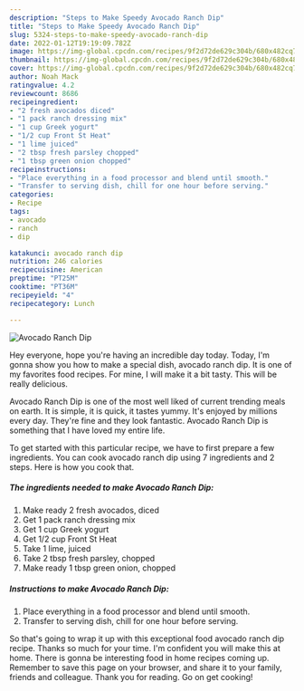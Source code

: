 ```yaml
---
description: "Steps to Make Speedy Avocado Ranch Dip"
title: "Steps to Make Speedy Avocado Ranch Dip"
slug: 5324-steps-to-make-speedy-avocado-ranch-dip
date: 2022-01-12T19:19:09.782Z
image: https://img-global.cpcdn.com/recipes/9f2d72de629c304b/680x482cq70/avocado-ranch-dip-recipe-main-photo.jpg
thumbnail: https://img-global.cpcdn.com/recipes/9f2d72de629c304b/680x482cq70/avocado-ranch-dip-recipe-main-photo.jpg
cover: https://img-global.cpcdn.com/recipes/9f2d72de629c304b/680x482cq70/avocado-ranch-dip-recipe-main-photo.jpg
author: Noah Mack
ratingvalue: 4.2
reviewcount: 8686
recipeingredient:
- "2 fresh avocados diced"
- "1 pack ranch dressing mix"
- "1 cup Greek yogurt"
- "1/2 cup Front St Heat"
- "1 lime juiced"
- "2 tbsp fresh parsley chopped"
- "1 tbsp green onion chopped"
recipeinstructions:
- "Place everything in a food processor and blend until smooth."
- "Transfer to serving dish, chill for one hour before serving."
categories:
- Recipe
tags:
- avocado
- ranch
- dip

katakunci: avocado ranch dip 
nutrition: 246 calories
recipecuisine: American
preptime: "PT25M"
cooktime: "PT36M"
recipeyield: "4"
recipecategory: Lunch

---
```



![Avocado Ranch Dip](https://img-global.cpcdn.com/recipes/9f2d72de629c304b/680x482cq70/avocado-ranch-dip-recipe-main-photo.jpg)

Hey everyone, hope you're having an incredible day today. Today, I'm gonna show you how to make a special dish, avocado ranch dip. It is one of my favorites food recipes. For mine, I will make it a bit tasty. This will be really delicious.



Avocado Ranch Dip is one of the most well liked of current trending meals on earth. It is simple, it is quick, it tastes yummy. It's enjoyed by millions every day. They're fine and they look fantastic. Avocado Ranch Dip is something that I have loved my entire life.


To get started with this particular recipe, we have to first prepare a few ingredients. You can cook avocado ranch dip using 7 ingredients and 2 steps. Here is how you cook that.

<!--inarticleads1-->

##### The ingredients needed to make Avocado Ranch Dip:

1. Make ready 2 fresh avocados, diced
1. Get 1 pack ranch dressing mix
1. Get 1 cup Greek yogurt
1. Get 1/2 cup Front St Heat
1. Take 1 lime, juiced
1. Take 2 tbsp fresh parsley, chopped
1. Make ready 1 tbsp green onion, chopped




<!--inarticleads2-->

##### Instructions to make Avocado Ranch Dip:

1. Place everything in a food processor and blend until smooth.
1. Transfer to serving dish, chill for one hour before serving.




So that's going to wrap it up with this exceptional food avocado ranch dip recipe. Thanks so much for your time. I'm confident you will make this at home. There is gonna be interesting food in home recipes coming up. Remember to save this page on your browser, and share it to your family, friends and colleague. Thank you for reading. Go on get cooking!
